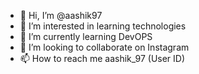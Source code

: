 - 👋 Hi, I’m @aashik97
- 👀 I’m interested in learning technologies
- 🌱 I’m currently learning DevOPS
- 💞️ I’m looking to collaborate on Instagram
- 📫 How to reach me aashik_97 (User ID)

<!---
aashik97/aashik97 is a ✨ special ✨ repository because its `README.md` (this file) appears on your GitHub profile.
You can click the Preview link to take a look at your changes.
--->
